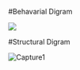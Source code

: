 

#Behavarial Digram

![](https://user-images.githubusercontent.com/62556829/143173305-bc4ff013-daad-4b62-832b-f2f10e82540d.JPG)

#Structural Digram

![Capture1](https://user-images.githubusercontent.com/62556829/143272871-2d155ab2-ac98-4737-bd1a-d4a8a8f2acc6.JPG)

